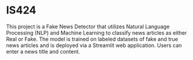 # IS424
This project is a Fake News Detector that utilizes Natural Language Processing (NLP) and Machine Learning to classify news articles as either Real or Fake. The model is trained on labeled datasets of fake and true news articles and is deployed via a Streamlit web application. Users can enter a news title and content.
